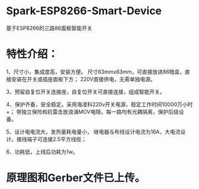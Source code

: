 # Spark-ESP8266-Smart-Device

基于ESP8266的三路86面板智能开关

# 特性介绍： 

1、尺寸小，集成度高，安装方便。 尺寸63mmx63mm，可直接放进86暗盒，直接安装在开关或插座面板下方； 220V直接供电，无需单独电源。

3、预留自复位开关连接座，自复位开关可直接连接，组成智能开关。

4、保护齐备，安全稳定。采用海凌科220v开关电源，稳定工作时间10000万小时+； 带独立保险和抗雷击放浪涌MOV电阻，每一路均有光耦隔离，保护后级设备。

5、设计电电流大，发热量耗电量小， 继电器与布线设计电流为16A，大电流设计。接线端子可连接2.5平方线缆；

6、功耗低，上线后功耗为1w。

# 原理图和Gerber文件已上传。
